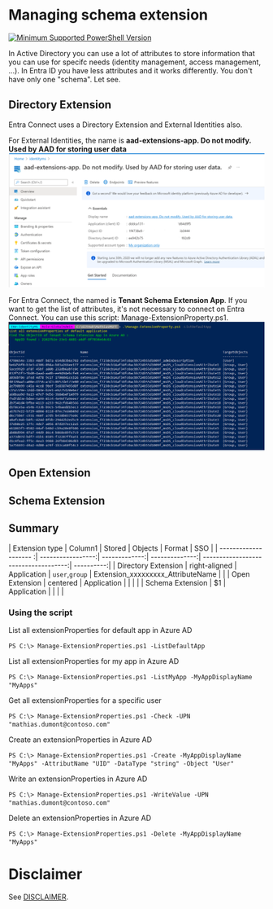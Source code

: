 # Managing schema extension
[![Minimum Supported PowerShell Version](https://img.shields.io/badge/PS-5.1-blue.svg)]()

In Active Directory you can use a lot of attributes to store information that you can use for specifc needs (identity management, access management, ...).
In Entra ID you have less attributes and it works differently. You don't have only one "schema".
Let see.


## Directory Extension
Entra Connect uses a Directory Extension and External Identities also. 

For External Identities, the name is <b>aad-extensions-app. Do not modify. Used by AAD for storing user data</b>
![image](./images/DirectoryExtension-ExternalIdentities.png)

For Entra Connect, the named is <b>Tenant Schema Extension App</b>.
If you want to get the list of attributes, it's not necessary to connect on Entra Connect. You can use this script: Manage-ExtensionProperty.ps1.
![image](./images/DirectoryExtension-GetAttributes.png)


## Open Extension


## Schema Extension


## Summary 

| Extension type        | Column1           | Stored        | Objects        | Format                               | SSO        |
| -------------------- :| -----------------:| -------------:| --------------:| ------------------------------------:| ----------:|
| Directory Extension   | right-aligned     | Application   | `user`,`group` | Extension_xxxxxxxxx_AttributeName    |            |
| Open Extension        | centered          | Application   |                |         |         |
| Schema Extension      |    $1             | Application   |                |         |         |

### Using the script
List all extensionProperties for default app in Azure AD
```
PS C:\> Manage-ExtensionProperties.ps1 -ListDefaultApp
```

List all extensionProperties for my app in Azure AD
```
PS C:\> Manage-ExtensionProperties.ps1 -ListMyApp -MyAppDisplayName "MyApps"
```

Get all extensionProperties for a specific user
```
PS C:\> Manage-ExtensionProperties.ps1 -Check -UPN "mathias.dumont@contoso.com"
```

Create an extensionProperties in Azure AD
```
PS C:\> Manage-ExtensionProperties.ps1 -Create -MyAppDisplayName "MyApps" -AttributName "UID" -DataType "string" -Object "User"
```

Write an extensionProperties in Azure AD
```
PS C:\> Manage-ExtensionProperties.ps1 -WriteValue -UPN "mathias.dumont@contoso.com"
```

Delete an extensionProperties in Azure AD
```
PS C:\> Manage-ExtensionProperties.ps1 -Delete -MyAppDisplayName "MyApps"
```


# Disclaimer
See [DISCLAIMER](./DISCLAIMER.md).